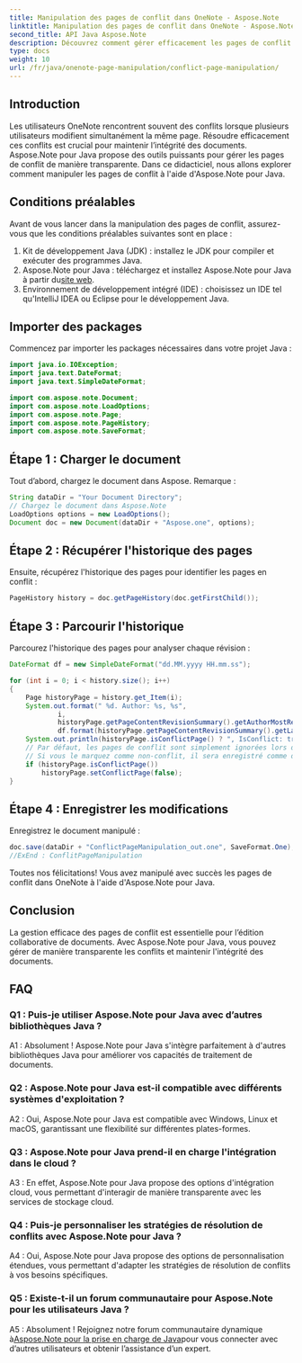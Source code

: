```yaml
---
title: Manipulation des pages de conflit dans OneNote - Aspose.Note
linktitle: Manipulation des pages de conflit dans OneNote - Aspose.Note
second_title: API Java Aspose.Note
description: Découvrez comment gérer efficacement les pages de conflit dans OneNote à l'aide d'Aspose.Note pour Java. Résolvez les conflits de manière transparente grâce à des conseils étape par étape.
type: docs
weight: 10
url: /fr/java/onenote-page-manipulation/conflict-page-manipulation/
---
```

## Introduction

Les utilisateurs OneNote rencontrent souvent des conflits lorsque plusieurs utilisateurs modifient simultanément la même page. Résoudre efficacement ces conflits est crucial pour maintenir l’intégrité des documents. Aspose.Note pour Java propose des outils puissants pour gérer les pages de conflit de manière transparente. Dans ce didacticiel, nous allons explorer comment manipuler les pages de conflit à l'aide d'Aspose.Note pour Java.

## Conditions préalables

Avant de vous lancer dans la manipulation des pages de conflit, assurez-vous que les conditions préalables suivantes sont en place :

1. Kit de développement Java (JDK) : installez le JDK pour compiler et exécuter des programmes Java.
2. Aspose.Note pour Java : téléchargez et installez Aspose.Note pour Java à partir du[site web](https://releases.aspose.com/note/java/).
3. Environnement de développement intégré (IDE) : choisissez un IDE tel qu'IntelliJ IDEA ou Eclipse pour le développement Java.

## Importer des packages

Commencez par importer les packages nécessaires dans votre projet Java :

```java
import java.io.IOException;
import java.text.DateFormat;
import java.text.SimpleDateFormat;

import com.aspose.note.Document;
import com.aspose.note.LoadOptions;
import com.aspose.note.Page;
import com.aspose.note.PageHistory;
import com.aspose.note.SaveFormat;

```

## Étape 1 : Charger le document

Tout d’abord, chargez le document dans Aspose. Remarque :

```java
String dataDir = "Your Document Directory";
// Chargez le document dans Aspose.Note
LoadOptions options = new LoadOptions();
Document doc = new Document(dataDir + "Aspose.one", options);
```

## Étape 2 : Récupérer l'historique des pages

Ensuite, récupérez l'historique des pages pour identifier les pages en conflit :

```java
PageHistory history = doc.getPageHistory(doc.getFirstChild());
```

## Étape 3 : Parcourir l'historique

Parcourez l'historique des pages pour analyser chaque révision :

```java
DateFormat df = new SimpleDateFormat("dd.MM.yyyy HH.mm.ss");

for (int i = 0; i < history.size(); i++)
{
    Page historyPage = history.get_Item(i);
    System.out.format(" %d. Author: %s, %s",
            i,
            historyPage.getPageContentRevisionSummary().getAuthorMostRecent(),
            df.format(historyPage.getPageContentRevisionSummary().getLastModifiedTime()));
    System.out.println(historyPage.isConflictPage() ? ", IsConflict: true" : "");
    // Par défaut, les pages de conflit sont simplement ignorées lors de l'enregistrement.
    // Si vous le marquez comme non-conflit, il sera enregistré comme d'habitude dans l'historique.
    if (historyPage.isConflictPage())
        historyPage.setConflictPage(false);
}
```

## Étape 4 : Enregistrer les modifications

Enregistrez le document manipulé :

```java
doc.save(dataDir + "ConflictPageManipulation_out.one", SaveFormat.One);
//ExEnd : ConflitPageManipulation
```

Toutes nos félicitations! Vous avez manipulé avec succès les pages de conflit dans OneNote à l'aide d'Aspose.Note pour Java.

## Conclusion

La gestion efficace des pages de conflit est essentielle pour l’édition collaborative de documents. Avec Aspose.Note pour Java, vous pouvez gérer de manière transparente les conflits et maintenir l'intégrité des documents.

## FAQ

### Q1 : Puis-je utiliser Aspose.Note pour Java avec d’autres bibliothèques Java ?

A1 : Absolument ! Aspose.Note pour Java s'intègre parfaitement à d'autres bibliothèques Java pour améliorer vos capacités de traitement de documents.

### Q2 : Aspose.Note pour Java est-il compatible avec différents systèmes d'exploitation ?

A2 : Oui, Aspose.Note pour Java est compatible avec Windows, Linux et macOS, garantissant une flexibilité sur différentes plates-formes.

### Q3 : Aspose.Note pour Java prend-il en charge l'intégration dans le cloud ?

A3 : En effet, Aspose.Note pour Java propose des options d'intégration cloud, vous permettant d'interagir de manière transparente avec les services de stockage cloud.

### Q4 : Puis-je personnaliser les stratégies de résolution de conflits avec Aspose.Note pour Java ?

A4 : Oui, Aspose.Note pour Java propose des options de personnalisation étendues, vous permettant d'adapter les stratégies de résolution de conflits à vos besoins spécifiques.

### Q5 : Existe-t-il un forum communautaire pour Aspose.Note pour les utilisateurs Java ?

 A5 : Absolument ! Rejoignez notre forum communautaire dynamique à[Aspose.Note pour la prise en charge de Java](https://forum.aspose.com/c/note/28)pour vous connecter avec d’autres utilisateurs et obtenir l’assistance d’un expert.